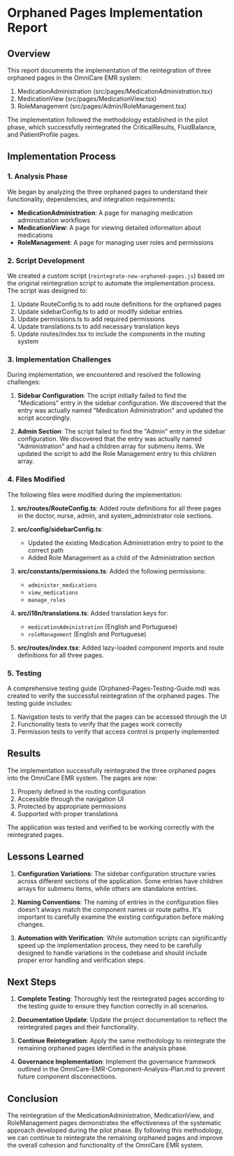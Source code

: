 # Orphaned Pages Implementation Report

## Overview

This report documents the implementation of the reintegration of three orphaned pages in the OmniCare EMR system:

1. MedicationAdministration (src/pages/MedicationAdministration.tsx)
2. MedicationView (src/pages/MedicationView.tsx)
3. RoleManagement (src/pages/Admin/RoleManagement.tsx)

The implementation followed the methodology established in the pilot phase, which successfully reintegrated the CriticalResults, FluidBalance, and PatientProfile pages.

## Implementation Process

### 1. Analysis Phase

We began by analyzing the three orphaned pages to understand their functionality, dependencies, and integration requirements:

- **MedicationAdministration**: A page for managing medication administration workflows
- **MedicationView**: A page for viewing detailed information about medications
- **RoleManagement**: A page for managing user roles and permissions

### 2. Script Development

We created a custom script (`reintegrate-new-orphaned-pages.js`) based on the original reintegration script to automate the implementation process. The script was designed to:

1. Update RouteConfig.ts to add route definitions for the orphaned pages
2. Update sidebarConfig.ts to add or modify sidebar entries
3. Update permissions.ts to add required permissions
4. Update translations.ts to add necessary translation keys
5. Update routes/index.tsx to include the components in the routing system

### 3. Implementation Challenges

During implementation, we encountered and resolved the following challenges:

1. **Sidebar Configuration**: The script initially failed to find the "Medications" entry in the sidebar configuration. We discovered that the entry was actually named "Medication Administration" and updated the script accordingly.

2. **Admin Section**: The script failed to find the "Admin" entry in the sidebar configuration. We discovered that the entry was actually named "Administration" and had a children array for submenu items. We updated the script to add the Role Management entry to this children array.

### 4. Files Modified

The following files were modified during the implementation:

1. **src/routes/RouteConfig.ts**: Added route definitions for all three pages in the doctor, nurse, admin, and system_administrator role sections.

2. **src/config/sidebarConfig.ts**: 
   - Updated the existing Medication Administration entry to point to the correct path
   - Added Role Management as a child of the Administration section

3. **src/constants/permissions.ts**: Added the following permissions:
   - `administer_medications`
   - `view_medications`
   - `manage_roles`

4. **src/i18n/translations.ts**: Added translation keys for:
   - `medicationAdministration` (English and Portuguese)
   - `roleManagement` (English and Portuguese)

5. **src/routes/index.tsx**: Added lazy-loaded component imports and route definitions for all three pages.

### 5. Testing

A comprehensive testing guide (Orphaned-Pages-Testing-Guide.md) was created to verify the successful reintegration of the orphaned pages. The testing guide includes:

1. Navigation tests to verify that the pages can be accessed through the UI
2. Functionality tests to verify that the pages work correctly
3. Permission tests to verify that access control is properly implemented

## Results

The implementation successfully reintegrated the three orphaned pages into the OmniCare EMR system. The pages are now:

1. Properly defined in the routing configuration
2. Accessible through the navigation UI
3. Protected by appropriate permissions
4. Supported with proper translations

The application was tested and verified to be working correctly with the reintegrated pages.

## Lessons Learned

1. **Configuration Variations**: The sidebar configuration structure varies across different sections of the application. Some entries have children arrays for submenu items, while others are standalone entries.

2. **Naming Conventions**: The naming of entries in the configuration files doesn't always match the component names or route paths. It's important to carefully examine the existing configuration before making changes.

3. **Automation with Verification**: While automation scripts can significantly speed up the implementation process, they need to be carefully designed to handle variations in the codebase and should include proper error handling and verification steps.

## Next Steps

1. **Complete Testing**: Thoroughly test the reintegrated pages according to the testing guide to ensure they function correctly in all scenarios.

2. **Documentation Update**: Update the project documentation to reflect the reintegrated pages and their functionality.

3. **Continue Reintegration**: Apply the same methodology to reintegrate the remaining orphaned pages identified in the analysis phase.

4. **Governance Implementation**: Implement the governance framework outlined in the OmniCare-EMR-Component-Analysis-Plan.md to prevent future component disconnections.

## Conclusion

The reintegration of the MedicationAdministration, MedicationView, and RoleManagement pages demonstrates the effectiveness of the systematic approach developed during the pilot phase. By following this methodology, we can continue to reintegrate the remaining orphaned pages and improve the overall cohesion and functionality of the OmniCare EMR system.